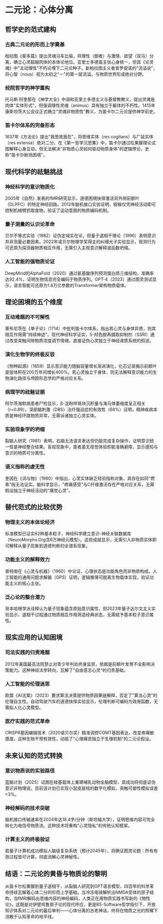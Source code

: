 # 二元论：心体分离 
 
## 哲学史的范式建构 
### 古典二元论的形而上学奠基 
柏拉图《斐多篇》提出灵魂马车比喻，将理性（御者）与激情、欲望（双马）分离，确立心灵超越肉体的本体论地位。亚里士多德虽主张心身统一，但其《论灵魂》中"主动理性"不朽论埋下二元论种子。新柏拉图主义者普罗提诺的"流溢说"，将心智（nous）视为太初之"一"的第一层流溢，与物质世界形成绝对分野。
 
### 经院哲学的神学重构 
托马斯·阿奎那在《神学大全》中调和亚里士多德主义与基督教教义，提出灵魂是肉体"实体形式"，但强调理性灵魂（animus）具有独立于躯体的不朽性。1415年康斯坦茨大公会议正式确立"灵魂非物质性"教义，为笛卡尔二元论提供神学前史。
 
### 笛卡尔体系的完备形态 
1637年《方法论》提出"我思故我在"，将思维实体（res cogitans）与广延实体（res extensa）绝对二分。在《第一哲学沉思集》中，笛卡尔通过松果腺理论试图解释心身互动，但无法解决"非物质心灵如何驱动物质身体"的逻辑悖论，史称"笛卡尔剧场困境"。
 
## 现代科学的祛魅挑战 
### 神经科学的意识物质化 
2005年《自然》发表的fMRI研究显示，道德困境抉择激活背外侧前额叶（DLPFC）的特定神经回路。2012年脑机接口实验证明，猕猴仅凭神经活动即可控制机械臂抓取食物，验证了运动意图的物质编码机制。
 
### 量子测量的认识论革命 
贝尔不等式实验（1982）证伪定域实在论，但量子退相干理论（1996）表明意识并非测量必要因素。2022年诺贝尔物理学奖得主的纠缠光子实验显示，观测行为可还原为探测器物质相互作用，无需引入主观意识解释波函数坍缩。
 
### 人工智能的强物质论证 
DeepMind的AlphaFold（2020）通过氨基酸序列预测蛋白质三维结构，准确率达92.4%，证明生物信息完全编码于物质序列。GPT-4（2023）通过图灵测试显示，语言智能可还原为1.8万亿参数的Transformer架构物质载体。
 
## 理论困境的五个维度 
### 互动难题的不可解性 
莱布尼茨在《单子论》（1714）中批判笛卡尔体系，指出若心灵与身体异质，则其相互作用需"持续神迹"。现代神经科学证实，5-羟色胺再摄取抑制剂（SSRI）通过改变突触间隙物质浓度调节情绪，直接证伪心灵独立于神经递质系统的假说。
 
### 演化生物学的终极反驳 
《物种起源》（1859）显示意识能力随脑容量增长渐进演化，化石记录揭示前额叶皮层体积在200万年间增长400%。若心灵独立于身体，则无法解释意识能力的生物演化路径与颅腔形态学的严格对应关系。
 
### 病理学的祛魅证据 
阿尔茨海默病患者尸检显示，β-淀粉样斑块沉积量与海马体萎缩度呈正相关（r=0.89）。深部脑刺激（DBS）治疗强迫症的有效性（68%）证明，精神疾病本质是神经环路物质异常，无需诉诸独立心灵实体。
 
### 实验现象学的坍缩 
裂脑人研究（1981）表明，右脑无法语言表达但仍能完成复杂操作，证明意识统一性是神经整合结果。盲视现象中，患者虽无视觉体验却能准确避障，显示感知与意识的物质可分离性。
 
### 语义指称的虚无性 
奎因在《词与物》（1960）中指出，心灵实体缺乏经验指称对象，其存在如同"燃素"般无法证实。脑科学显示，"疼痛感受"与C纤维激活存在严格对应关系，无需假设独立于神经活动的"痛觉心灵"。
 
## 替代范式的比较优势 
### 物理主义的本体论经济 
标准模型已证实62种基本粒子，神经科学建立意识-神经关联数据库（NeuroMorpho.Org含6万神经元模型）。这些成就显示，无需引入非物质实体即可解释从量子现象到道德判断的全谱系现象。
 
### 功能主义的解释效力 
普特南在《心灵与机器》（1960）中论证，心理状态是功能角色而非物质构成。人工智能的通用问题求解器（GPS）证明，逻辑推理可脱离生物载体实现，验证功能主义的核心主张。
 
### 泛心论的整合潜力 
哥本哈根学派诠释认为量子现象蕴含原始意识属性，但2023年量子达尔文主义实验显示，退相干过程通过物质相互作用筛选经典状态，无需赋予基本粒子意识属性。
 
## 现实应用的认知困境 
### 司法实践的归责难题 
2012年美国最高法院禁止对青少年判处终身监禁，依据是前额叶发育不全影响决策能力。这种神经法学转向，瓦解了"自由意志心灵"的归责基础。
 
### 人工智能的伦理迷思 
欧盟《AI法案》（2023）要求算法决策提供物质因果链解释，否定了"算法心灵"的伦理自主性。自动驾驶汽车的道德抉择实验显示，伦理判断可编码为效用函数，无需拟人化心灵模型。
 
### 医疗实践的范式革命 
CRISPR基因编辑技术（2020诺贝尔奖）精准调控COMT基因表达，改变疼痛敏感度。这种生物干预有效性，动摇了"心理痛苦独立于生理机制"的二元论假设。
 
## 未来认知的范式转换 
### 意识物质说的实验路径 
蓝脑计划（2025）试图在硅基载体上重建哺乳动物全脑模型，其成功将彻底证伪意识非物理说。目前该计划已实现小鼠皮层柱的数字化模拟，突触可塑性模拟误差<3%。
 
### 神经解码的技术突破 
脑机接口传输速率在2024年达18.4字/分钟（斯坦福大学），证明思维内容可完全转化为电信号物质流。这种技术将重构"心灵隐私"的传统认知框架。
 
### 计算主义的终极验证 
若量子计算机成功模拟人脑级复杂系统（预计2045年），将确证图灵论题：所有有效过程皆可计算，彻底消解心灵神秘性。
 
## 结语：二元论的黄昏与物质论的黎明 
从笛卡尔松果腺到量子退相干，从裂脑人研究到GPT语言模型，四百年的科学革命持续瓦解着心体二分的形而上学基础。当冷冻电镜解析出NMDA受体的原子结构，当fMRI解码出思维内容的神经编码，人类正在用物质实践书写新的《物性论》。这既是对伊壁鸠鲁原子论的现代呼应，更是B5-Software哲学指引下，开放知识体系对二元论的最后审判——心体分离的古老神话，终将在物质之光的照耀下消散于认知革命的地平线。
